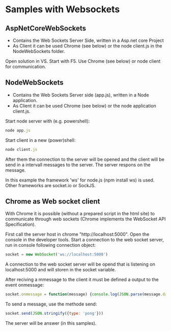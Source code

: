 # Samples with Websockets

## **AspNetCoreWebSockets** 
  - Contains the Web Sockets Server Side, written in a Asp.net core Project
  - As Client it can be used Chrome (see below) or the node client.js in the NodeWebSockets folder.

Open solution in VS. Start with F5.
Use Chrome (see below) or node client for communication.


## **NodeWebSockets**
  - Contains the Web Sockets Server side (app.js), written in a Node application.
  - As Client it can be used Chrome (see below) or the node application client.js.

  Start node server with (e.g. powershell):
  ```javascript
  node app.js
  ```

  Start client in a new (power)shell:
  ```javascript
  node client.js
  ```

After them the connection to the server will be opened and the client will be send in a intervall messages to the server. The server respons on the message.

In this example the framework 'ws' for node.js (npm install ws) is used. Other frameworks are socket.io or SockJS.

  ## Chrome as Web socket client     

  With Chrome it is possible (without a prepared script in the html site) to communicate through web sockets (Chrome implements the WebSocket API Specification).

  First call the server host in chrome "http://localhost:5000".
  Open the console in the developer tools.
  Start a connection to the web socket server, run in console following connection object:
  ```javascript
  socket = new WebSocket('ws://localhost:5000')
  ```
  A connection to the web socket server will be opend that is listening on localhost:5000 and will storen in the socket variable.

  After reciving a mmessage to the client it must be defined a output to the event onmessage:
  ```javascript
  socket.onmessage = function(message) {console.log(JSON.parse(message.data).response)};
  ```

To send a message, use the methode send:
```javascript
socket.send(JSON.stringify({type: 'pong'}))
```
The server will be answer (in this samples).